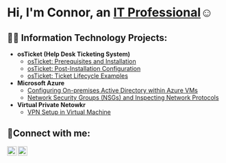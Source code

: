 <h1>Hi, I'm Connor, an <a href="https://www.linkedin.com/in/connor-jewel-3b67612a6/">IT Professional</a>☺</h1>

<h2>👨‍💻 Information Technology Projects:</h2>

- <b>osTicket (Help Desk Ticketing System)</b>
  - [osTicket: Prerequisites and Installation](https://github.com/Cjewel33/osticket-prereqs)
  - [osTicket: Post-Installation Configuration](https://github.com/Cjewel33/post-install-config)
  - [osTicket: Ticket Lifecycle Examples](https://github.com/Cjewel33/ticket-lifecycle)
- <b>Microsoft Azure</b>
  - [Configuring On-premises Active Directory within Azure VMs](https://github.com/Cjewel33/configure-ad)
  - [Network Security Groups (NSGs) and Inspecting Network Protocols](https://github.com/Cjewel33/azure-network-protocols)
- <b>Virtual Private Netowkr</b>
  - [VPN Setup in Virtual Machine](https://github.com/Cjewel33/Setting-UP-A-VPN) 

<h2>🤳Connect with me:</h2>


[<img align="left" alt="Josh | LinkedIn" width="22px" src="https://cdn.jsdelivr.net/npm/simple-icons@v3/icons/linkedin.svg" />][linkedin]
[<img align="left" alt="Josh | Instagram" width="22px" src="https://cdn.jsdelivr.net/npm/simple-icons@v3/icons/instagram.svg" />][instagram]

[instagram]: https://www.instagram.com/_cjewel1/
[linkedin]: https://www.linkedin.com/in/connor-jewel-3b67612a6/
